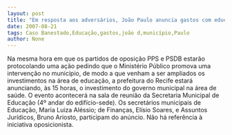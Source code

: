 ```yaml
---
layout: post
title: "Em resposta aos adversários, João Paulo anuncia gastos com educação no município nesta tarde"
date: 2007-08-21
tags: Caso Banestado,Educação,gastos,joão d,município,Paulo
author: None
---
```

Na mesma hora em que os partidos de oposi&ccedil;&atilde;o PPS e PSDB estar&atilde;o protocolando uma a&ccedil;&atilde;o pedindo que o Minist&eacute;rio P&uacute;blico promova uma interven&ccedil;&atilde;o no munic&iacute;pio, de modo a que venham a ser ampliados os investimentos na &aacute;rea de educa&ccedil;&atilde;o, a prefeitura do Recife estar&aacute; anunciando, &agrave;s 15 horas, o investimento do governo municipal na &aacute;rea de sa&uacute;de. 
O evento acontecer&aacute; na sala de reuni&atilde;o da Secretaria Municipal de Educa&ccedil;&atilde;o (4&ordm; andar do edif&iacute;cio-sede). Os secret&aacute;rios municipais de Educa&ccedil;&atilde;o, Maria Luiza Al&eacute;ssio; de Finan&ccedil;as, El&iacute;sio Soares, e Assuntos Jur&iacute;dicos, Bruno Ariosto, participam do an&uacute;ncio. N&atilde;o h&aacute; refer&ecirc;ncia &agrave; iniciativa oposicionista.
&nbsp;
&nbsp; 
